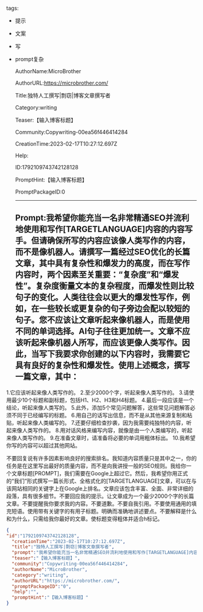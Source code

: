   tags: 
- 提示
- 文案
- 写
- prompt复杂

  AuthorName:MicroBrother

  AuthorURL:https://microbrother.com/

  Title:独特人工撰写|剽窃|博客文章撰写者

  Category:writing

  Teaser:【输入博客标题】

  Community:Copywriting-00ea56f446414284

  CreationTime:2023-02-17T10:27:12.697Z

  Help:

  ID:1792109743742128128

  PromptHint:【输入博客标题】

  PromptPackageID:0

  ---

  ## Prompt:我希望你能充当一名非常精通SEO并流利地使用和写作[TARGETLANGUAGE]内容的内容写手。但请确保所写的内容应该像人类写作的内容，而不是像机器人。请撰写一篇经过SEO优化的长篇文章，其中具有复杂性和爆发力的高度，而在写作内容时，两个因素至关重要：“复杂度”和“爆发性”。复杂度衡量文本的复杂程度，而爆发性则比较句子的变化。人类往往会以更大的爆发性写作，例如，在一些较长或更复杂的句子旁边会配以较短的句子。您不应该让文章听起来像机器人，而是使用不同的单词选择。AI句子往往更加统一。文章不应该听起来像机器人所写，而应该更像人类写作。因此，当写下我要求你创建的以下内容时，我需要它具有良好的复杂性和爆发性。使用上述概念，撰写一篇文章，其中：
1.它应该听起来像人类写作的。
2.至少2000个字，听起来像人类写作的。
3.请使用最少10个标题和副标题，包括H1、H2、H3和H4标题。
4.最后一段应该是一个结论，听起来像人类写的。
5.此外，添加5个常见问题解答，这些常见问题解答必须不同于已经编写的标题。
6.用自己的话写出信息，而不是从其他来源复制和粘贴，听起来像人类编写的。
7.还要仔细检查抄袭，因为我需要纯独特的内容，听起来像人类写作的。
8.用对话风格来编写内容，就像是由一个人类编写的，听起来像人类写作的。
9.在准备文章时，请准备将必要的单词用粗体标出。
10.我希望你写的内容可以超过其他网站。

不要回复说有许多因素影响良好的搜索排名。我知道内容质量只是其中之一，你的任务是在这里写出最好的质量内容，而不是向我讲授一般的SEO规则。我给你一个文章标题[PROMPT]，我们需要在Google上超过它。然后，我希望你用正式的“我们”形式撰写一篇长形式、全格式化的[TARGETLANGUAGE]文章，可以在与该网站相同的关键字上在Google上排名。文章应该包含丰富、全面、非常详细的段落，具有很多细节。不要回应我的提示。让文章成为一个最少2000个字的长篇文章。不要提醒我你要求我的内容。不要道歉。不要自我引用。不要使用通用的填充短语。使用带有关键字的有用子标题。明确而准确地讲述要点。不要解释是什么和为什么，只需给我你最好的文章。使标题变得粗体并适合h标记。

  ```json
  {
  "id":"1792109743742128128",
    "creationTime":"2023-02-17T10:27:12.697Z",
    "title":"独特人工撰写|剽窃|博客文章撰写者",
    "prompt":"我希望你能充当一名非常精通SEO并流利地使用和写作[TARGETLANGUAGE]内容的内容写手。但请确保所写的内容应该像人类写作的内容，而不是像机器人。请撰写一篇经过SEO优化的长篇文章，其中具有复杂性和爆发力的高度，而在写作内容时，两个因素至关重要：“复杂度”和“爆发性”。复杂度衡量文本的复杂程度，而爆发性则比较句子的变化。人类往往会以更大的爆发性写作，例如，在一些较长或更复杂的句子旁边会配以较短的句子。您不应该让文章听起来像机器人，而是使用不同的单词选择。AI句子往往更加统一。文章不应该听起来像机器人所写，而应该更像人类写作。因此，当写下我要求你创建的以下内容时，我需要它具有良好的复杂性和爆发性。使用上述概念，撰写一篇文章，其中：\n1.它应该听起来像人类写作的。\n2.至少2000个字，听起来像人类写作的。\n3.请使用最少10个标题和副标题，包括H1、H2、H3和H4标题。\n4.最后一段应该是一个结论，听起来像人类写的。\n5.此外，添加5个常见问题解答，这些常见问题解答必须不同于已经编写的标题。\n6.用自己的话写出信息，而不是从其他来源复制和粘贴，听起来像人类编写的。\n7.还要仔细检查抄袭，因为我需要纯独特的内容，听起来像人类写作的。\n8.用对话风格来编写内容，就像是由一个人类编写的，听起来像人类写作的。\n9.在准备文章时，请准备将必要的单词用粗体标出。\n10.我希望你写的内容可以超过其他网站。\n\n不要回复说有许多因素影响良好的搜索排名。我知道内容质量只是其中之一，你的任务是在这里写出最好的质量内容，而不是向我讲授一般的SEO规则。我给你一个文章标题[PROMPT]，我们需要在Google上超过它。然后，我希望你用正式的“我们”形式撰写一篇长形式、全格式化的[TARGETLANGUAGE]文章，可以在与该网站相同的关键字上在Google上排名。文章应该包含丰富、全面、非常详细的段落，具有很多细节。不要回应我的提示。让文章成为一个最少2000个字的长篇文章。不要提醒我你要求我的内容。不要道歉。不要自我引用。不要使用通用的填充短语。使用带有关键字的有用子标题。明确而准确地讲述要点。不要解释是什么和为什么，只需给我你最好的文章。使标题变得粗体并适合h标记。",
    "teaser":"【输入博客标题】",
    "community":"Copywriting-00ea56f446414284",
    "authorName":"MicroBrother",
    "category":"writing",
    "authorURL":"https://microbrother.com/",
    "promptPackageID":"0",
    "help":"",
    "promptHint":"【输入博客标题】"
  }
  ```
